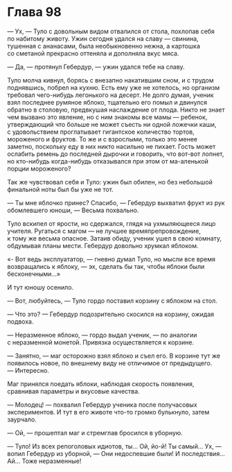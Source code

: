 # Глава 98

— Ух, — Туло с довольным видом отвалился от стола, похлопав себя по набитому животу. Ужин сегодня удался на славу — свинина, тушенная с ананасами, была необыкновенно нежна, а картошка со сметаной прекрасно оттеняла и дополняла вкус мяса.

— Да, — протянул Гебердур, — ужин удался тебе на славу.

Туло молча кивнул, борясь с внезапно накатившим сном, и с трудом поднявшись, побрел на кухню. Есть ему уже не хотелось, но организм требовал чего-нибудь легонького на десерт. Не долго думая, ученик взял последнее румяное яблоко, тщательно его помыл и двинулся обратно в столовую, предвкушая наслаждение от плода. Никто не знает чем вызвано это явление, но с ним знакомы все мамы — ребенок, утверждающий что больше не может съесть ни одной ложечки каши, с удовольствием проглатывает гигантское количество тортов, мороженого и фруктов. То же и с взрослыми, только это менее заметно, поскольку еду в них никто насильно не пихает. Гость может ослабить ремень до последней дырочки и говорить, что вот-вот лопнет, но кто-нибудь когда-нибудь отказывался при этом от ма-аленькой порции мороженого?

Так же чувствовал себя и Туло: ужин был обилен, но без небольшой финальной ноты был бы уже не тот.

— Ты мне яблочко принес? Спасибо, — Гебердур выхватил фрукт из рук обомлевшего юноши, — Весьма похвально.

Туло вскипел от ярости, но сдержался, глядя на ухмыляющееся лицо учителя. Ругаться с магом — не лучшее времяпрепровождение, к тому же весьма опасное. Затаив обиду, ученик ушел в свою комнату, обдумывая планы мести. Гебердур довольно хрумкал яблоком.

«- Вот ведь эксплуататор, — гневно думал Туло, но мысли все время возвращались к яблоку, — эх, сделать бы так, чтобы яблоки были бесконечными...»

И тут юношу осенило.

— Вот, любуйтесь, — Туло гордо поставил корзину с яблоком на стол.

— Что это? — Гебердур подозрительно скосился на корзину, ожидая подвоха.

— Неразменное яблоко, — гордо выдал ученик, — по аналогии с неразменной монетой. Привязка осуществляется к корзине.

— Занятно, — маг осторожно взял яблоко и съел его. В корзине тут же появилось новое, по внешнему виду не отличимое от предыдущего. — Интересно.

Маг принялся поедать яблоки, наблюдая скорость появления, сравнивая параметры и вкусовые качества.

— Молодец! — похвалил Гебердур ученика после получасовых экспериментов. И тут в его животе что-то громко булькнуло, затем заурчало.

— Ой, — прошептал маг и стремглав бросился в уборную.

— Туло! Из всех репоголовых идиотов, ты... Ой, йо-й! Ты самый... Ух, — вопил Гебердур из уборной, — Они недоспевшие были! И последствия... Ай... Тоже неразменные!

